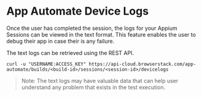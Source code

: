 # App Automate Device Logs

Once the user has completed the session, the logs for your Appium Sessions can be viewed in the text format. This feature enables the user to debug their app in case their is any failure. 

The text logs can be retrieved using the REST API.

```
curl -u "USERNAME:ACCESS_KEY" https://api-cloud.browserstack.com/app-automate/builds/<build-id>/sessions/<session-id>/devicelogs
```

> Note: The text logs may have valuable data that can help user understand any problem that exists in the test execution.
